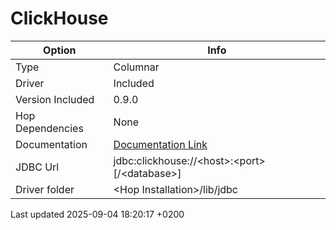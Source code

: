 <div id="header">

# ClickHouse

</div>

<div id="content">

| Option           | Info                                                          |
| ---------------- | ------------------------------------------------------------- |
| Type             | Columnar                                                      |
| Driver           | Included                                                      |
| Version Included | 0.9.0                                                         |
| Hop Dependencies | None                                                          |
| Documentation    | [Documentation Link](https://github.com/blynkkk/clickhouse4j) |
| JDBC Url         | jdbc:clickhouse://\<host\>:\<port\>\[/\<database\>\]          |
| Driver folder    | \<Hop Installation\>/lib/jdbc                                 |

</div>

<div id="footer">

<div id="footer-text">

Last updated 2025-09-04 18:20:17 +0200

</div>

</div>
